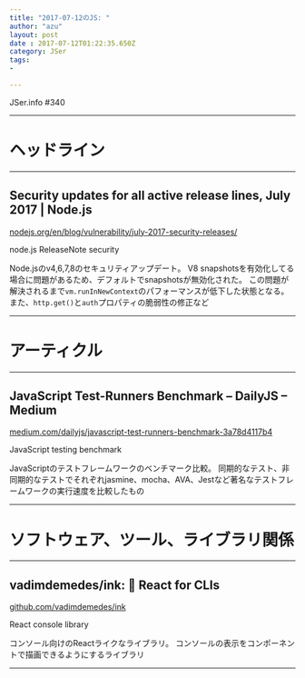 ```yaml
---
title: "2017-07-12のJS: "
author: "azu"
layout: post
date : 2017-07-12T01:22:35.650Z
category: JSer
tags:
-

---
```


JSer.info #340

----

<h1 class="site-genre">ヘッドライン</h1>

----

## Security updates for all active release lines, July 2017 | Node.js
[nodejs.org/en/blog/vulnerability/july-2017-security-releases/](https://nodejs.org/en/blog/vulnerability/july-2017-security-releases/ "Security updates for all active release lines, July 2017 | Node.js")
<p class="jser-tags jser-tag-icon"><span class="jser-tag">node.js</span> <span class="jser-tag">ReleaseNote</span> <span class="jser-tag">security</span></p>

Node.jsのv4,6,7,8のセキュリティアップデート。
V8 snapshotsを有効化してる場合に問題があるため、デフォルトでsnapshotsが無効化された。
この問題が解決されるまで`vm.runInNewContext`のパフォーマンスが低下した状態となる。
また、`http.get()`と`auth`プロパティの脆弱性の修正など


----
<h1 class="site-genre">アーティクル</h1>

----

## JavaScript Test-Runners Benchmark – DailyJS – Medium
[medium.com/dailyjs/javascript-test-runners-benchmark-3a78d4117b4](https://medium.com/dailyjs/javascript-test-runners-benchmark-3a78d4117b4 "JavaScript Test-Runners Benchmark – DailyJS – Medium")
<p class="jser-tags jser-tag-icon"><span class="jser-tag">JavaScript</span> <span class="jser-tag">testing</span> <span class="jser-tag">benchmark</span></p>

JavaScriptのテストフレームワークのベンチマーク比較。
同期的なテスト、非同期的なテストでそれぞれjasmine、mocha、AVA、Jestなど著名なテストフレームワークの実行速度を比較したもの


----
<h1 class="site-genre">ソフトウェア、ツール、ライブラリ関係</h1>

----

## vadimdemedes/ink: 🌈 React for CLIs
[github.com/vadimdemedes/ink](https://github.com/vadimdemedes/ink "vadimdemedes/ink: 🌈 React for CLIs")
<p class="jser-tags jser-tag-icon"><span class="jser-tag">React</span> <span class="jser-tag">console</span> <span class="jser-tag">library</span></p>

コンソール向けのReactライクなライブラリ。
コンソールの表示をコンポーネントで描画できるようにするライブラリ


----
